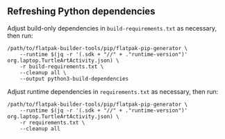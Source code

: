 Refreshing Python dependencies
------------------------------

Adjust build-only dependencies in `build-requirements.txt` as necessary, then
run:

```
/path/to/flatpak-builder-tools/pip/flatpak-pip-generator \
    --runtime $(jq -r '(.sdk + "//" + ."runtime-version")' org.laptop.TurtleArtActivity.json) \
    -r build-requirements.txt \
    --cleanup all \
    --output python3-build-dependencies
```

Adjust runtime dependencies in `requirements.txt` as necessary, then run:

```
/path/to/flatpak-builder-tools/pip/flatpak-pip-generator \
    --runtime $(jq -r '(.sdk + "//" + ."runtime-version")' org.laptop.TurtleArtActivity.json) \
    -r requirements.txt \
    --cleanup all
```
